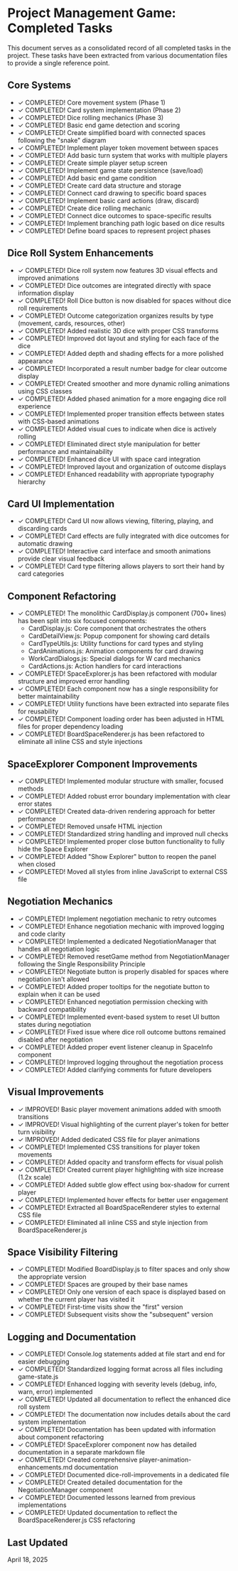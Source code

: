 # Project Management Game: Completed Tasks

This document serves as a consolidated record of all completed tasks in the project. These tasks have been extracted from various documentation files to provide a single reference point.

## Core Systems

- ✓ COMPLETED! Core movement system (Phase 1)
- ✓ COMPLETED! Card system implementation (Phase 2)
- ✓ COMPLETED! Dice rolling mechanics (Phase 3)
- ✓ COMPLETED! Basic end game detection and scoring
- ✓ COMPLETED! Create simplified board with connected spaces following the "snake" diagram
- ✓ COMPLETED! Implement player token movement between spaces
- ✓ COMPLETED! Add basic turn system that works with multiple players
- ✓ COMPLETED! Create simple player setup screen
- ✓ COMPLETED! Implement game state persistence (save/load)
- ✓ COMPLETED! Add basic end game condition
- ✓ COMPLETED! Create card data structure and storage
- ✓ COMPLETED! Connect card drawing to specific board spaces
- ✓ COMPLETED! Implement basic card actions (draw, discard)
- ✓ COMPLETED! Create dice rolling mechanic
- ✓ COMPLETED! Connect dice outcomes to space-specific results
- ✓ COMPLETED! Implement branching path logic based on dice results
- ✓ COMPLETED! Define board spaces to represent project phases

## Dice Roll System Enhancements

- ✓ COMPLETED! Dice roll system now features 3D visual effects and improved animations
- ✓ COMPLETED! Dice outcomes are integrated directly with space information display
- ✓ COMPLETED! Roll Dice button is now disabled for spaces without dice roll requirements
- ✓ COMPLETED! Outcome categorization organizes results by type (movement, cards, resources, other)
- ✓ COMPLETED! Added realistic 3D dice with proper CSS transforms
- ✓ COMPLETED! Improved dot layout and styling for each face of the dice
- ✓ COMPLETED! Added depth and shading effects for a more polished appearance
- ✓ COMPLETED! Incorporated a result number badge for clear outcome display
- ✓ COMPLETED! Created smoother and more dynamic rolling animations using CSS classes
- ✓ COMPLETED! Added phased animation for a more engaging dice roll experience
- ✓ COMPLETED! Implemented proper transition effects between states with CSS-based animations
- ✓ COMPLETED! Added visual cues to indicate when dice is actively rolling
- ✓ COMPLETED! Eliminated direct style manipulation for better performance and maintainability
- ✓ COMPLETED! Enhanced dice UI with space card integration
- ✓ COMPLETED! Improved layout and organization of outcome displays
- ✓ COMPLETED! Enhanced readability with appropriate typography hierarchy

## Card UI Implementation

- ✓ COMPLETED! Card UI now allows viewing, filtering, playing, and discarding cards
- ✓ COMPLETED! Card effects are fully integrated with dice outcomes for automatic drawing
- ✓ COMPLETED! Interactive card interface and smooth animations provide clear visual feedback
- ✓ COMPLETED! Card type filtering allows players to sort their hand by card categories

## Component Refactoring

- ✓ COMPLETED! The monolithic CardDisplay.js component (700+ lines) has been split into six focused components:
  - CardDisplay.js: Core component that orchestrates the others
  - CardDetailView.js: Popup component for showing card details
  - CardTypeUtils.js: Utility functions for card types and styling
  - CardAnimations.js: Animation components for card drawing
  - WorkCardDialogs.js: Special dialogs for W card mechanics
  - CardActions.js: Action handlers for card interactions
- ✓ COMPLETED! SpaceExplorer.js has been refactored with modular structure and improved error handling
- ✓ COMPLETED! Each component now has a single responsibility for better maintainability
- ✓ COMPLETED! Utility functions have been extracted into separate files for reusability
- ✓ COMPLETED! Component loading order has been adjusted in HTML files for proper dependency loading
- ✓ COMPLETED! BoardSpaceRenderer.js has been refactored to eliminate all inline CSS and style injections

## SpaceExplorer Component Improvements

- ✓ COMPLETED! Implemented modular structure with smaller, focused methods
- ✓ COMPLETED! Added robust error boundary implementation with clear error states
- ✓ COMPLETED! Created data-driven rendering approach for better performance
- ✓ COMPLETED! Removed unsafe HTML injection
- ✓ COMPLETED! Standardized string handling and improved null checks
- ✓ COMPLETED! Implemented proper close button functionality to fully hide the Space Explorer
- ✓ COMPLETED! Added "Show Explorer" button to reopen the panel when closed
- ✓ COMPLETED! Moved all styles from inline JavaScript to external CSS file

## Negotiation Mechanics

- ✓ COMPLETED! Implement negotiation mechanic to retry outcomes
- ✓ COMPLETED! Enhance negotiation mechanic with improved logging and code clarity
- ✓ COMPLETED! Implemented a dedicated NegotiationManager that handles all negotiation logic
- ✓ COMPLETED! Removed resetGame method from NegotiationManager following the Single Responsibility Principle
- ✓ COMPLETED! Negotiate button is properly disabled for spaces where negotiation isn't allowed
- ✓ COMPLETED! Added proper tooltips for the negotiate button to explain when it can be used
- ✓ COMPLETED! Enhanced negotiation permission checking with backward compatibility
- ✓ COMPLETED! Implemented event-based system to reset UI button states during negotiation
- ✓ COMPLETED! Fixed issue where dice roll outcome buttons remained disabled after negotiation
- ✓ COMPLETED! Added proper event listener cleanup in SpaceInfo component
- ✓ COMPLETED! Improved logging throughout the negotiation process
- ✓ COMPLETED! Added clarifying comments for future developers

## Visual Improvements

- ✓ IMPROVED! Basic player movement animations added with smooth transitions
- ✓ IMPROVED! Visual highlighting of the current player's token for better turn visibility
- ✓ IMPROVED! Added dedicated CSS file for player animations
- ✓ COMPLETED! Implemented CSS transitions for player token movements
- ✓ COMPLETED! Added opacity and transform effects for visual polish
- ✓ COMPLETED! Created current player highlighting with size increase (1.2x scale)
- ✓ COMPLETED! Added subtle glow effect using box-shadow for current player
- ✓ COMPLETED! Implemented hover effects for better user engagement
- ✓ COMPLETED! Extracted all BoardSpaceRenderer styles to external CSS file
- ✓ COMPLETED! Eliminated all inline CSS and style injection from BoardSpaceRenderer.js

## Space Visibility Filtering

- ✓ COMPLETED! Modified BoardDisplay.js to filter spaces and only show the appropriate version
- ✓ COMPLETED! Spaces are grouped by their base names
- ✓ COMPLETED! Only one version of each space is displayed based on whether the current player has visited it
- ✓ COMPLETED! First-time visits show the "first" version
- ✓ COMPLETED! Subsequent visits show the "subsequent" version

## Logging and Documentation

- ✓ COMPLETED! Console.log statements added at file start and end for easier debugging
- ✓ COMPLETED! Standardized logging format across all files including game-state.js
- ✓ COMPLETED! Enhanced logging with severity levels (debug, info, warn, error) implemented
- ✓ COMPLETED! Updated all documentation to reflect the enhanced dice roll system
- ✓ COMPLETED! The documentation now includes details about the card system implementation
- ✓ COMPLETED! Documentation has been updated with information about component refactoring
- ✓ COMPLETED! SpaceExplorer component now has detailed documentation in a separate markdown file
- ✓ COMPLETED! Created comprehensive player-animation-enhancements.md documentation
- ✓ COMPLETED! Documented dice-roll-improvements in a dedicated file
- ✓ COMPLETED! Created detailed documentation for the NegotiationManager component
- ✓ COMPLETED! Documented lessons learned from previous implementations
- ✓ COMPLETED! Updated documentation to reflect the BoardSpaceRenderer.js CSS refactoring

## Last Updated

April 18, 2025